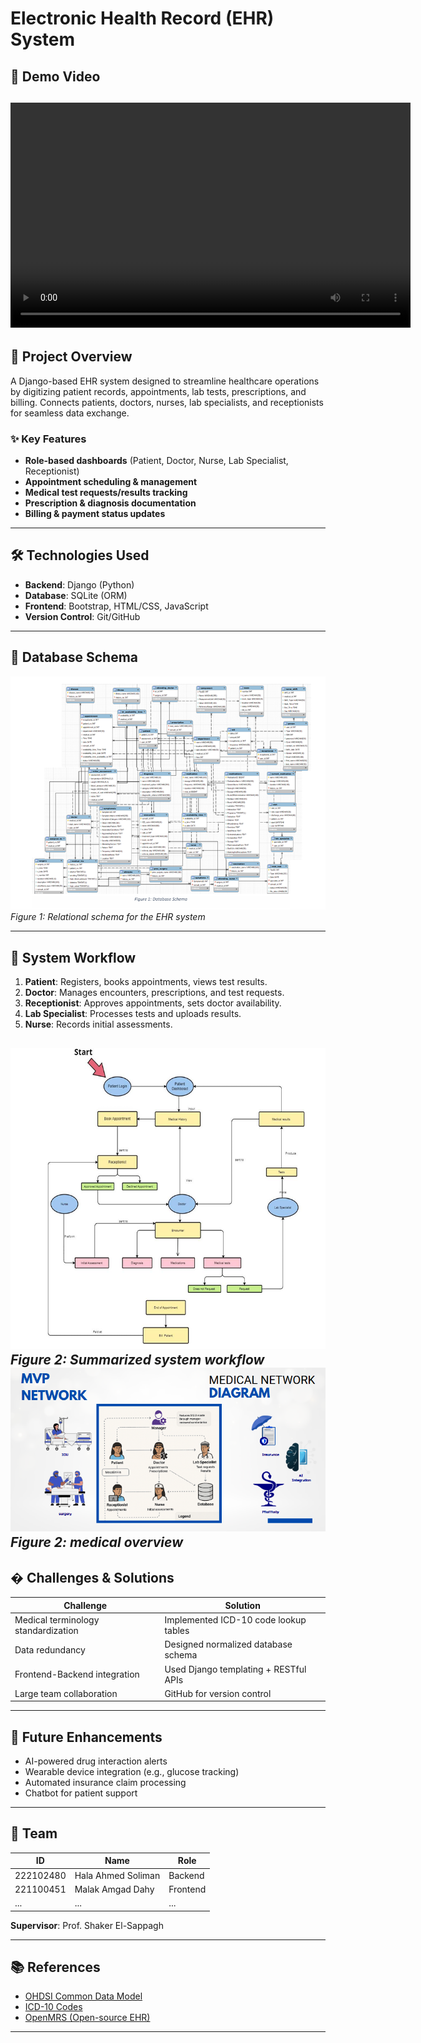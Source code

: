 # Electronic Health Record (EHR) System  
## 🎥 Demo Video  
<video src="https://user-images.githubusercontent.com/MalakAmgad/EHR/blob/main/_Laptop%20Promo%20Video.mp4" width="640" height="360" controls></video>
---
## 📌 Project Overview  
A Django-based EHR system designed to streamline healthcare operations by digitizing patient records, appointments, lab tests, prescriptions, and billing. Connects patients, doctors, nurses, lab specialists, and receptionists for seamless data exchange.  

### ✨ Key Features  
- **Role-based dashboards** (Patient, Doctor, Nurse, Lab Specialist, Receptionist)  
- **Appointment scheduling & management**  
- **Medical test requests/results tracking**  
- **Prescription & diagnosis documentation**  
- **Billing & payment status updates**  

---
## 🛠️ Technologies Used  
- **Backend**: Django (Python)  
- **Database**: SQLite (ORM)  
- **Frontend**: Bootstrap, HTML/CSS, JavaScript  
- **Version Control**: Git/GitHub  

---
## 📂 Database Schema  
![Database Schema](https://github.com/MalakAmgad/EHR/blob/main/DBschema.PNG?raw=true)  
*Figure 1: Relational schema for the EHR system*  

---
## 🚀 System Workflow  
1. **Patient**: Registers, books appointments, views test results.  
2. **Doctor**: Manages encounters, prescriptions, and test requests.  
3. **Receptionist**: Approves appointments, sets doctor availability.  
4. **Lab Specialist**: Processes tests and uploads results.  
5. **Nurse**: Records initial assessments.  

![Flowchart](https://github.com/MalakAmgad/EHR/blob/main/flowchart.PNG?raw=true)  
*Figure 2: Summarized system workflow*  
![Flowchart](https://github.com/MalakAmgad/EHR/blob/main/medical%20network.PNG?raw=true)  
*Figure 2: medical overview*
---
## � Challenges & Solutions  
| Challenge | Solution |  
|-----------|----------|  
| Medical terminology standardization | Implemented ICD-10 code lookup tables |  
| Data redundancy | Designed normalized database schema |  
| Frontend-Backend integration | Used Django templating + RESTful APIs |  
| Large team collaboration | GitHub for version control |  

---
## 🔮 Future Enhancements  
- AI-powered drug interaction alerts  
- Wearable device integration (e.g., glucose tracking)  
- Automated insurance claim processing  
- Chatbot for patient support  

---
## 👥 Team  
| ID | Name | Role |  
|----|------|------|  
| 222102480 | Hala Ahmed Soliman | Backend |  
| 221100451 | Malak Amgad Dahy | Frontend |  
| ... | ... | ... |  

**Supervisor**: Prof. Shaker El-Sappagh  

---
## 📚 References  
- [OHDSI Common Data Model](https://ohdsi.github.io/CommonDataModel/)  
- [ICD-10 Codes](https://www.icd10data.com/)  
- [OpenMRS (Open-source EHR)](https://openmrs.org/)  

---
